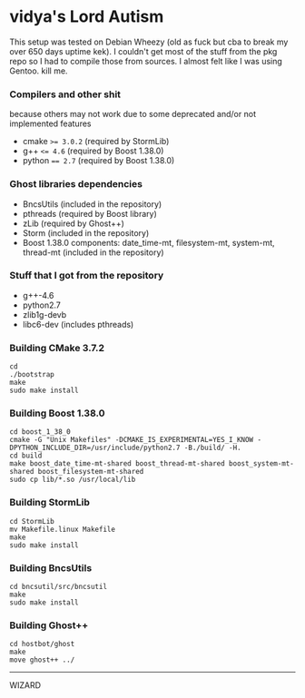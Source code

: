 # vidya's Lord Autism

This setup was tested on Debian Wheezy (old as fuck but cba to break my over 650 days uptime kek).
I couldn't get most of the stuff from the pkg repo so I had to compile those from sources.
I almost felt like I was using Gentoo. kill me.

### Compilers and other shit
because others may not work due to some deprecated and/or not implemented features
* cmake `>= 3.0.2` (required by StormLib)
* g++ `<= 4.6` (required by Boost 1.38.0)
* python `== 2.7` (required by Boost 1.38.0)

### Ghost libraries dependencies
* BncsUtils (included in the repository)
* pthreads (required by Boost library)
* zLib (required by Ghost++)
* Storm (included in the repository)
* Boost 1.38.0 components: date_time-mt, filesystem-mt, system-mt, thread-mt (included in the repository)


### Stuff that I got from the repository
* g++-4.6
* python2.7
* zlib1g-devb
* libc6-dev (includes pthreads)

### Building CMake 3.7.2 
```
cd 
./bootstrap
make
sudo make install
```

### Building Boost 1.38.0
```
cd boost_1_38_0
cmake -G "Unix Makefiles" -DCMAKE_IS_EXPERIMENTAL=YES_I_KNOW -DPYTHON_INCLUDE_DIR=/usr/include/python2.7 -B./build/ -H.
cd build
make boost_date_time-mt-shared boost_thread-mt-shared boost_system-mt-shared boost_filesystem-mt-shared
sudo cp lib/*.so /usr/local/lib
```

### Building StormLib
```
cd StormLib
mv Makefile.linux Makefile
make
sudo make install
```

### Building BncsUtils
```
cd bncsutil/src/bncsutil
make
sudo make install
```

### Building Ghost++
```
cd hostbot/ghost
make
move ghost++ ../
```

---
WIZARD
